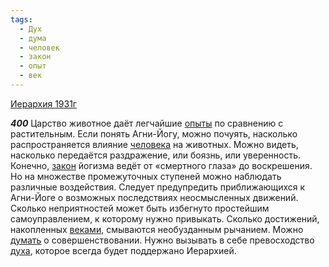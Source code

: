 ```yaml
---
tags:
  - Дух
  - дума
  - человек
  - закон
  - опыт
  - век
---
```


[Иерархия 1931г](https://127.0.0.1:4002/agni/1931)

___400___
Царство животное даёт легчайшие [опыты](../../../tags/#опыт) по сравнению с растительным. Если понять Агни-Йогу, можно почуять, насколько распространяется влияние [человека](../../../tags/#человек) на животных. Можно видеть, насколько передаётся раздражение, или боязнь, или уверенность. Конечно, [закон](../../../tags/#закон) йогизма ведёт от «смертного глаза» до воскрешения. Но на множестве промежуточных ступеней можно наблюдать различные воздействия. Следует предупредить приближающихся к Агни-Йоге о возможных последствиях неосмысленных движений. Сколько неприятностей может быть избегнуто простейшим самоуправлением, к которому нужно привыкать. Сколько достижений, накопленных [веками](../../../tags/#век), смываются необузданным рычанием. Можно [думать](../../../tags/#дума) о совершенствовании. Нужно вызывать в себе превосходство [духа](../../../tags/#Дух), которое всегда будет поддержано Иерархией.   

